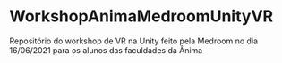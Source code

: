 # WorkshopAnimaMedroomUnityVR
 Repositório do workshop de VR na Unity feito pela Medroom no dia 16/06/2021 para os alunos das faculdades da Ânima
